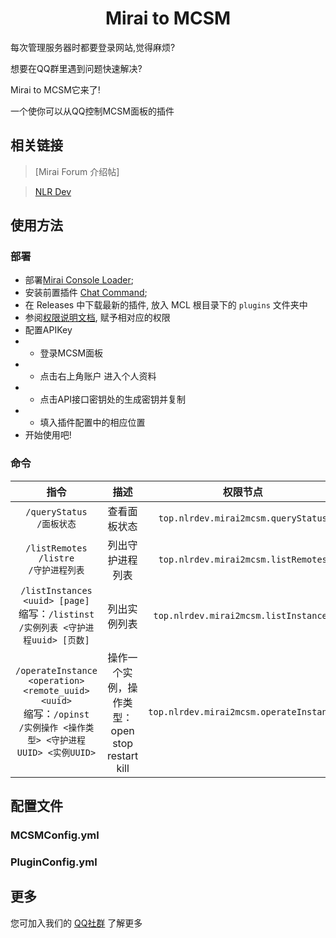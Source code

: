 <center><h1>Mirai to MCSM</h1></center>

每次管理服务器时都要登录网站,觉得麻烦?

想要在QQ群里遇到问题快速解决?

Mirai to MCSM它来了!

一个使你可以从QQ控制MCSM面板的插件

## 相关链接
> [Mirai Forum 介绍帖]

> [NLR Dev](www.nlrdev.top)
## 使用方法
### 部署
- 部署[Mirai Console Loader](https://github.com/iTXTech/mirai-console-loader);
- 安装前置插件 [Chat Command](https://github.com/project-mirai/chat-command);
- 在 Releases 中下载最新的插件, 放入 MCL 根目录下的 `plugins` 文件夹中
- 参阅[权限说明文档](https://docs.mirai.mamoe.net/console/Permissions.html), 赋予相对应的权限
- 配置APIKey
- - 登录MCSM面板
- - 点击右上角账户 进入个人资料
- - 点击API接口密钥处的生成密钥并复制
- - 填入插件配置中的相应位置
- 开始使用吧!
### 命令

|                                                      指令                                                       |                 描述                 |                  权限节点                   |
|:-------------------------------------------------------------------------------------------------------------:|:----------------------------------:|:---------------------------------------:|
|                                          `/queryStatus` <br>`/面板状态`                                           |               查看面板状态               |   `top.nlrdev.mirai2mcsm.queryStatus`   |
|                                   `/listRemotes`<br>`/listre`<br>`/守护进程列表`                                    |              列出守护进程列表              |   `top.nlrdev.mirai2mcsm.listRemotes`   |
|                 `/listInstances <uuid> [page]`<br> 缩写：`/listinst`<br>`/实例列表 <守护进程uuid> [页数]`                  |               列出实例列表               |  `top.nlrdev.mirai2mcsm.listInstances`  |
| `/operateInstance <operation> <remote_uuid> <uuid>` <br> 缩写：`/opinst` <br> `/实例操作 <操作类型> <守护进程UUID> <实例UUID>` | 操作一个实例，操作类型：open stop restart kill | `top.nlrdev.mirai2mcsm.operateInstance` |


## 配置文件
### MCSMConfig.yml

### PluginConfig.yml


## 更多
您可加入我们的 [QQ社群](https://join.nlrdev.top/) 了解更多
